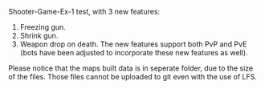Shooter-Game-Ex-1 test, with 3 new features:
1. Freezing gun.
2. Shrink gun.
3. Weapon drop on death.
The new features support both PvP and PvE (bots have been adjusted to incorporate these new features as well).

Please notice that the maps built data is in seperate folder, due to the size of the files. Those files cannot be uploaded to git even with the use of LFS.
